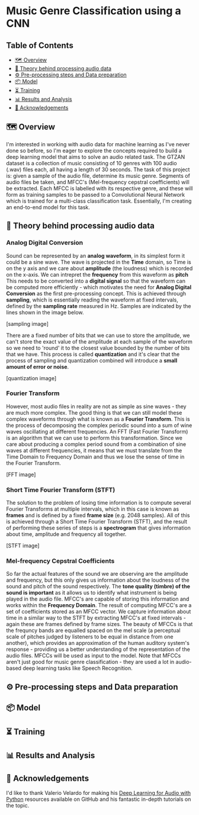 
# Music Genre Classification using a CNN
## Table of Contents

  * [🗺️ Overview](#%EF%B8%8F-overview)
  * [📝 Theory behind processing audio data](#%EF%B8%8F-overview)
  * [⚙️ Pre-processing steps and Data preparation](#%EF%B8%8F-preprocessing-steps-and-data-preparation)
  * [📦 Model](#-model)
  * [⏳ Training](#-training)
  * [📊 Results and Analysis](#-results-and-analysis)
  * [🙏 Acknowledgements](#-acknowledgements)
  

## 🗺️ Overview

I'm interested in working with audio data for machine learning as I've never done so before, so I'm eager to explore the concepts required to build a deep learning model that aims to solve an audio related task. The GTZAN dataset is a collection of music consisting of 10 genres with 100 audio (.wav) files each, all having a length of 30 seconds. The task of this project is: given a sample of the audio file, determine its music genre. Segments of audio files be taken, and MFCC's (Mel-frequency cepstral coefficients) will be extracted. Each MFCC is labelled with its respective genre, and these will form as training samples to be passed to a Convolutional Neural Network which is trained for a multi-class classification task. Essentially, I'm creating an end-to-end model for this task.

## 📝 Theory behind processing audio data

### Analog Digital Conversion
Sound can be represented by an **analog waveform**, in its simplest form it could be a sine wave. The wave is projected in the **Time** domain, so Time is on the y axis and we care about **amplitude** (the loudness) which is recorded on the x-axis. We can intrepret the **frequency** from this waveform as **pitch** This needs to be converted into a **digital signal** so that the waveform can be computed more efficiently - which motivates the need for **Analog Digital Conversion** as the first pre-processing concept. This is achieved through **sampling**, which is essentially reading the waveform at fixed intervals, defined by the **sampling rate** measured in Hz. Samples are indicated by the lines shown in the image below.

[sampling image]

There are a fixed number of bits that we can use to store the amplitude, we can't store the exact value of the amplitude at each sample of the waveform so we need to 'round' it to the closest value bounded by the number of bits that we have. This process is called **quantization** and it's clear that the process of sampling and quantization combined will introduce a **small amount of error or noise**.

[quantization image]

### Fourier Transform
However, most audio files in reality are not as simple as sine waves - they are much more complex. The good thing is that we can still model these complex waveforms through what is known as a **Fourier Transform**. This is the process of decomposing the complex periodic sound into a sum of wine waves oscillating at different frequencies. An FFT (Fast Fourier Transform) is an algorithm that we can use to perform this transformation. Since we care about producing a complex period sound from a combination of sine waves at different frequencies, it means that we must translate from the Time Domain to Frequency Domain and thus we lose the sense of time in the Fourier Transform.

[FFT image]

### Short Time Fourier Transform (STFT)
The solution to the problem of losing time information is to compute several Fourier Transforms at multiple intervals, which in this case is known as **frames** and is defined by a fixed **frame size** (e.g. 2048 samples). All of this is achieved through a Short Time Fourier Transform (STFT), and the result of performing these series of steps is a **spectrogram** that gives information about time, amplitude and frequency all together.

[STFT image]

### Mel-frequency Cepstral Coefficients
So far the actual features of the sound we are observing are the amplitude and frequency, but this only gives us information about the loudness of the sound and pitch of the sound respectively. The **tone quality (timbre) of the sound is important** as it allows us to identify what instrument is being played in the audio file. MFCC's are capable of storing this information and works within the **Frequency Domain**. The result of computing MFCC's are a set of coefficients stored as an MFCC vector. We capture information about time in a similar way to the STFT by extracting MFCC's at fixed intervals - again these are frames defined by frame sizes. The beauty of MFCCs is that the frequncy bands are equalled spaced on the mel scale (a perceptual scale of pitches judged by listeners to be equal in distance from one another), which provides an approximation of the human auditory system's response - providing us a better understanding of the representation of the audio files. MFCCs will be used as input to the model. Note that MFCCs aren't just good for music genre classification - they are used a lot in audio-based deep learning tasks like Speech Recognition.


## ⚙️ Pre-processing steps and Data preparation


## 📦 Model

## ⏳ Training


## 📊 Results and Analysis

## 🙏 Acknowledgements

I'd like to thank Valerio Velardo for making his [Deep Learning for Audio with Python](https://github.com/musikalkemist/DeepLearningForAudioWithPython) resources available on GitHub and his fantastic in-depth tutorials on the topic.

